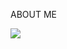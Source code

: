   ABOUT ME
  
  
  <img src="https://img.shields.io/badge/React-61DAFB?style=flat&logo=React&logoColor=white"/>
